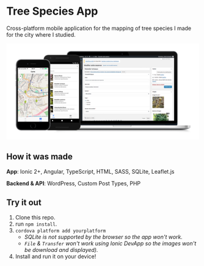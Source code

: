 # Tree Species App
Cross-platform mobile application for the mapping of tree species I made for the city where I studied.

![Screenshot](https://raw.githubusercontent.com/schwdim/tree-species-app/master/screenshot.png)


## How it was made

**App**: Ionic 2+, Angular, TypeScript, HTML, SASS, SQLite, Leaflet.js

**Backend & API**: WordPress, Custom Post Types, PHP


## Try it out
1. Clone this repo.
2. run `npm install`.
3. `cordova platform add yourplatform`
    * *SQLite is not supported by the browser so the app won't work.*
    * *`File` & `Transfer` won't work using Ionic DevApp so the images won't be download and displayed).*
4. Install and run it on your device!
